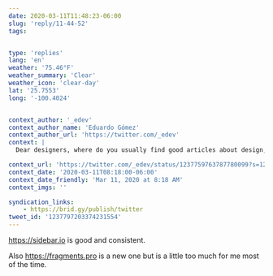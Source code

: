 ```yaml
---
date: 2020-03-11T11:48:23-06:00
slug: 'reply/11-44-52'
tags:


type: 'replies'
lang: 'en'
weather: '75.46°F'
weather_summary: 'Clear'
weather_icon: 'clear-day'
lat: '25.7553'
long: '-100.4024'


context_author: '_edev'
context_author_name: 'Eduardo Gómez'
context_author_url: 'https://twitter.com/_edev'
context: |
  Dear designers, where do you usually find good articles about design, tools, plugins, inspiration, trends, resources? 🤔 ‪<a href="https://twitter.com/hashtag/design">#design</a>‬ ‪<a href="https://twitter.com/hashtag/designers">#designers</a>‬

context_url: 'https://twitter.com/_edev/status/1237759763787780099?s=12'
context_date: '2020-03-11T08:18:00-06:00'
context_date_friendly: 'Mar 11, 2020 at 8:18 AM'
context_imgs: ''

syndication_links:
    - https://brid.gy/publish/twitter
tweet_id: '1237797203374231554'
---
```

https://sidebar.io is good and consistent. 

Also https://fragments.pro is a new one but is a little too much for me most of the time. 